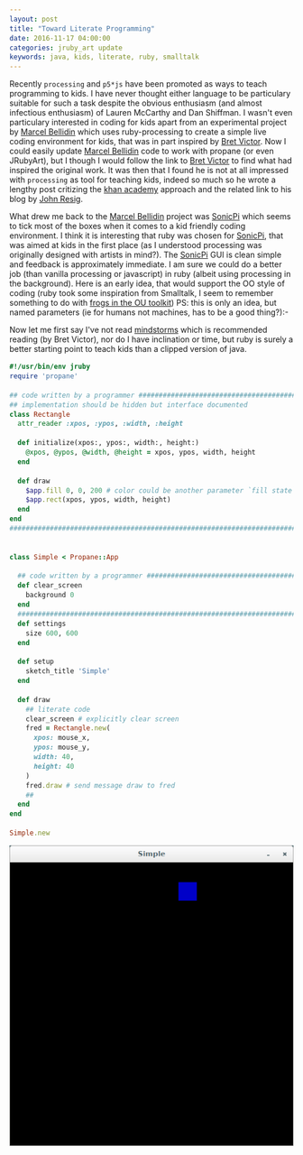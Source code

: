 ```yaml
---
layout: post
title: "Toward Literate Programming"
date: 2016-11-17 04:00:00
categories: jruby_art update
keywords: java, kids, literate, ruby, smalltalk
---
```

Recently `processing` and `p5*js` have been promoted as ways to teach programming to kids. I have never thought either language to be particulary suitable for such a task despite the obvious enthusiasm (and almost infectious enthusiasm) of Lauren McCarthy and Dan Shiffman.  I wasn't even particulary interested in coding for kids apart from an experimental project by [Marcel Bellidin][Marcel Bellidin] which uses ruby-processing to create a simple live coding environment for kids, that was in part inspired by [Bret Victor][Bret Victor].  Now I could easily update [Marcel Bellidin][Marcel Bellidin] code to work with propane (or even JRubyArt), but I though I would follow the link to [Bret Victor][Bret Victor] to find what had inspired the original work. It was then that I found he is not at all impressed with `processing` as tool for teaching kids, indeed so much so he wrote a lengthy post critizing the [khan academy][khan academy] approach and the related link to his blog by [John Resig][John Resig].  

What drew me back to the [Marcel Bellidin][Marcel Bellidin] project was [SonicPi][SonicPi] which seems to tick most of the boxes when it comes to a kid friendly coding environment.  I think it is interesting that ruby was chosen for [SonicPi][SonicPi], that was aimed at kids in the first place (as I understood processing was originally designed with artists in mind?).  The [SonicPi][SonicPi] GUI is clean simple and feedback is approximately immediate.  I am sure we could do a better job (than vanilla processing or javascript) in ruby (albeit using processing in the background). Here is an early idea, that would support the OO style of coding (ruby took some inspiration from Smalltalk, I seem to remember something to do with [frogs in the OU toolkit][OU]) PS: this is only an idea, but named parameters (ie for humans not machines, has to be a good thing?):-

Now let me first say I've not read [mindstorms][mindstorms] which is recommended reading (by Bret Victor), nor do I have inclination or time, but ruby is surely a better starting point to teach kids than a clipped version of java.

```ruby
#!/usr/bin/env jruby
require 'propane'

## code written by a programmer ########################################
## implementation should be hidden but interface documented
class Rectangle
  attr_reader :xpos, :ypos, :width, :height

  def initialize(xpos:, ypos:, width:, height:)
    @xpos, @ypos, @width, @height = xpos, ypos, width, height
  end

  def draw
    $app.fill 0, 0, 200 # color could be another parameter `fill state` is a concept too far
    $app.rect(xpos, ypos, width, height)
  end
end
########################################################################


class Simple < Propane::App

  ## code written by a programmer ########################################
  def clear_screen
    background 0
  end
  ########################################################################
  def settings
    size 600, 600
  end

  def setup
    sketch_title 'Simple'
  end

  def draw
    ## literate code
    clear_screen # explicitly clear screen
    fred = Rectangle.new(
      xpos: mouse_x,
      ypos: mouse_y,
      width: 40,
      height: 40
    )
    fred.draw # send message draw to fred
    ##
  end
end

Simple.new

```

<img src="/assets/live.png" />

[Marcel Bellidin]:https://github.com/marcel12bell/simple-live-coding/
[khan academy]:http://www.khanacademy.org/cs/
[John Resig]:http://ejohn.org/blog/introducing-khan-cs/
[Bret Victor]:http://worrydream.com/#!/LearnableProgramming
[SonicPi]:http://sonic-pi.net/
[mindstorms]:https://books.google.co.uk/books?id=HhIEAgUfGHwC&printsec=frontcover&redir_esc=y&hl=en#v=onepage&q&f=false
[OU]:http://www.tutorials4u.com/smalltalk/smalltalk-tutorial-01.htm
